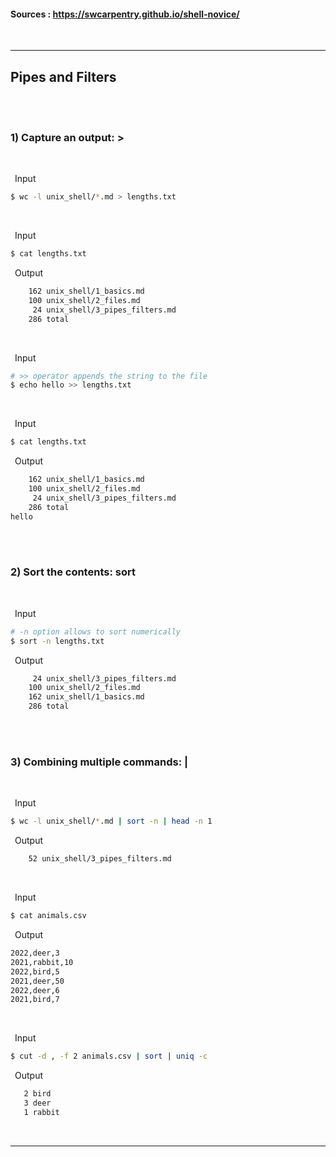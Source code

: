 
#### Sources : https://swcarpentry.github.io/shell-novice/
<br>

---
## __Pipes and Filters__
<br>
<br>

### __1) Capture an output: >__
<br>

&ensp;Input
```bash
$ wc -l unix_shell/*.md > lengths.txt
```
<br>

&ensp;Input
```bash
$ cat lengths.txt
```

&ensp;Output
```bash
    162 unix_shell/1_basics.md
    100 unix_shell/2_files.md
     24 unix_shell/3_pipes_filters.md
    286 total
```
<br>

&ensp;Input
```bash
# >> operator appends the string to the file
$ echo hello >> lengths.txt
```
<br>

&ensp;Input
```bash
$ cat lengths.txt
```

&ensp;Output
```bash
    162 unix_shell/1_basics.md
    100 unix_shell/2_files.md
     24 unix_shell/3_pipes_filters.md
    286 total
hello
```
<br>
<br>

### __2) Sort the contents: sort__
<br>

&ensp;Input
```bash
# -n option allows to sort numerically
$ sort -n lengths.txt
```

&ensp;Output
```bash
     24 unix_shell/3_pipes_filters.md
    100 unix_shell/2_files.md
    162 unix_shell/1_basics.md
    286 total
```
<br>
<br>

### __3) Combining multiple commands: |__
<br>

&ensp;Input
```bash
$ wc -l unix_shell/*.md | sort -n | head -n 1
```

&ensp;Output
```bash
    52 unix_shell/3_pipes_filters.md
```
<br>

&ensp;Input
```bash
$ cat animals.csv
```

&ensp;Output
```bash
2022,deer,3
2021,rabbit,10
2022,bird,5
2021,deer,50
2022,deer,6
2021,bird,7
```
<br>

&ensp;Input
```bash
$ cut -d , -f 2 animals.csv | sort | uniq -c
```

&ensp;Output
```bash
   2 bird
   3 deer
   1 rabbit
```
<br>

---